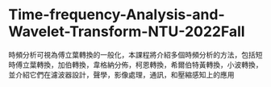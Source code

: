 # Time-frequency-Analysis-and-Wavelet-Transform-NTU-2022Fall
時頻分析可視為傅立葉轉換的一般化，本課程將介紹多個時頻分析的方法，包括短時傅立葉轉換，加伯轉換，韋格納分佈，柯恩轉換，希爾伯特黃轉換，小波轉換，並介紹它們在濾波器設計，聲學，影像處理，通訊，和壓縮感知上的應用 
